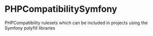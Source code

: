 # PHPCompatibilitySymfony
PHPCompatibility rulesets which can be included in projects using the Symfony polyfill libraries
